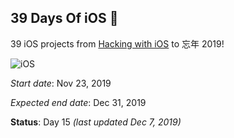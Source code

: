 ## 39 Days Of iOS :tada:

39 iOS projects from [Hacking with iOS](https://www.hackingwithswift.com/read) to 忘​年 2019!

![iOS](https://img.shields.io/badge/platform-iOS-lightgrey)

_Start date_: Nov 23, 2019

_Expected end date_: Dec 31, 2019

**Status**: Day 15 _(last updated Dec 7, 2019)_

